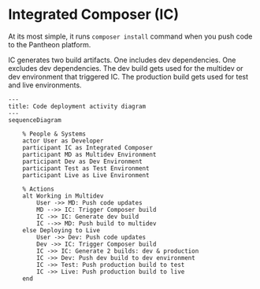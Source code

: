 # Integrated Composer (IC)

At its most simple, it runs `composer install` command when you push code to the Pantheon platform.

IC generates two build artifacts. One includes dev dependencies. One excludes dev dependencies. The dev build gets used for the multidev or dev environment that triggered IC. The production build gets used for test and live environments.

```mermaid
---
title: Code deployment activity diagram
---
sequenceDiagram

    % People & Systems
    actor User as Developer
    participant IC as Integrated Composer
    participant MD as Multidev Environment
    participant Dev as Dev Environment
    participant Test as Test Environment
    participant Live as Live Environment

    % Actions
    alt Working in Multidev
        User ->> MD: Push code updates
        MD -->> IC: Trigger Composer build
        IC ->> IC: Generate dev build
        IC -->> MD: Push build to multidev
    else Deploying to Live
        User ->> Dev: Push code updates
        Dev ->> IC: Trigger Composer build
        IC ->> IC: Generate 2 builds: dev & production
        IC ->> Dev: Push dev build to dev environment
        IC ->> Test: Push production build to test
        IC ->> Live: Push production build to live
    end
```